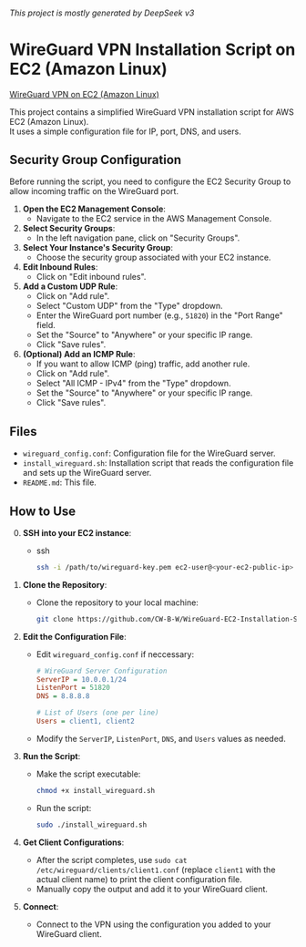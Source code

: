 ###### This project is mostly generated by DeepSeek v3

# WireGuard VPN Installation Script on EC2 (Amazon Linux)

[WireGuard VPN on EC2 (Amazon Linux)](https://hackmd.io/@CW-B-W/ByiKDFq8Jl)

This project contains a simplified WireGuard VPN installation script for AWS EC2 (Amazon Linux).  
It uses a simple configuration file for IP, port, DNS, and users.

## Security Group Configuration

Before running the script, you need to configure the EC2 Security Group to allow incoming traffic on the WireGuard port.

1.  **Open the EC2 Management Console**:
    -   Navigate to the EC2 service in the AWS Management Console.
2.  **Select Security Groups**:
    -   In the left navigation pane, click on "Security Groups".
3.  **Select Your Instance's Security Group**:
    -   Choose the security group associated with your EC2 instance.
4.  **Edit Inbound Rules**:
    -   Click on "Edit inbound rules".
5.  **Add a Custom UDP Rule**:
    -   Click on "Add rule".
    -   Select "Custom UDP" from the "Type" dropdown.
    -   Enter the WireGuard port number (e.g., `51820`) in the "Port Range" field.
    -   Set the "Source" to "Anywhere" or your specific IP range.
    -   Click "Save rules".
6.  **(Optional) Add an ICMP Rule**:
    -   If you want to allow ICMP (ping) traffic, add another rule.
    -   Click on "Add rule".
    -   Select "All ICMP - IPv4" from the "Type" dropdown.
    -   Set the "Source" to "Anywhere" or your specific IP range.
    -   Click "Save rules".

## Files

- `wireguard_config.conf`: Configuration file for the WireGuard server.
- `install_wireguard.sh`: Installation script that reads the configuration file and sets up the WireGuard server.
- `README.md`: This file.

## How to Use

0. **SSH into your EC2 instance**:
    - ssh
        ```bash
        ssh -i /path/to/wireguard-key.pem ec2-user@<your-ec2-public-ip>
        ```

1.  **Clone the Repository**:
    -   Clone the repository to your local machine:
        ```bash
        git clone https://github.com/CW-B-W/WireGuard-EC2-Installation-Script.git
        ```
2.  **Edit the Configuration File**:
    -   Edit `wireguard_config.conf` if neccessary:
        ```ini
        # WireGuard Server Configuration
        ServerIP = 10.0.0.1/24
        ListenPort = 51820
        DNS = 8.8.8.8

        # List of Users (one per line)
        Users = client1, client2
        ```
    -   Modify the `ServerIP`, `ListenPort`, `DNS`, and `Users` values as needed.

3.  **Run the Script**:
    -   Make the script executable:
        ```bash
        chmod +x install_wireguard.sh
        ```
    -   Run the script:
        ```bash
        sudo ./install_wireguard.sh
        ```

4.  **Get Client Configurations**:
    -   After the script completes, use `sudo cat /etc/wireguard/clients/client1.conf` (replace `client1` with the actual client name) to print the client configuration file.
    -   Manually copy the output and add it to your WireGuard client.

5.  **Connect**:
    -   Connect to the VPN using the configuration you added to your WireGuard client.
